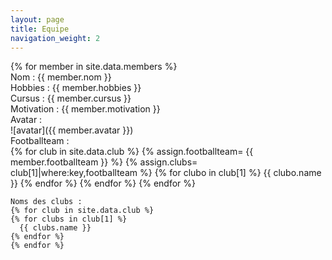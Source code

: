 ```yaml
---
layout: page
title: Equipe
navigation_weight: 2
---
```


{% for member in site.data.members %}  
  Nom : {{ member.nom }}  
  Hobbies : {{ member.hobbies }}  
  Cursus : {{ member.cursus }}  
  Motivation : {{ member.motivation }}  
  Avatar :  
  ![avatar]({{ member.avatar }})  
  Footballteam :  
  {% for club in site.data.club %}
    {% assign.footballteam= {{ member.footballteam }} %}
    {% assign.clubs= club[1]|where:key,footballteam %}
    {% for clubo in club[1] %}
      {{ clubo.name }}
    {% endfor %}
  {% endfor %}
{% endfor %}

    Noms des clubs :
    {% for club in site.data.club %}
    {% for clubs in club[1] %}
      {{ clubs.name }}
    {% endfor %}
    {% endfor %}